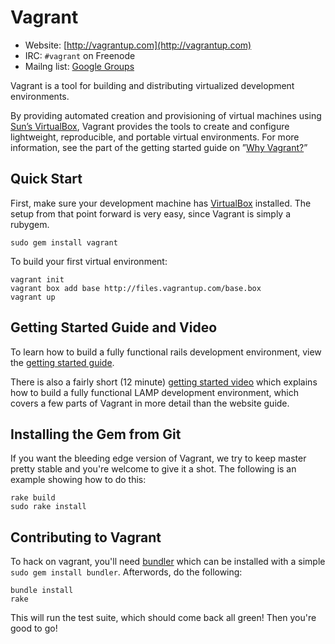 # Vagrant

* Website: [http://vagrantup.com](http://vagrantup.com)
* IRC: `#vagrant` on Freenode
* Mailng list: [Google Groups](http://groups.google.com/group/vagrant-up)

Vagrant is a tool for building and distributing virtualized development environments.

By providing automated creation and provisioning of virtual machines using [Sun’s VirtualBox](http://www.virtualbox.org),
Vagrant provides the tools to create and configure lightweight, reproducible, and portable
virtual environments. For more information, see the part of the getting started guide
on ”[Why Vagrant?](http://vagrantup.com/docs/getting-started/index.html)”

## Quick Start

First, make sure your development machine has [VirtualBox](http://www.virtualbox.org)
installed. The setup from that point forward is very easy, since Vagrant is simply
a rubygem.

    sudo gem install vagrant

To build your first virtual environment:

    vagrant init
    vagrant box add base http://files.vagrantup.com/base.box
    vagrant up

## Getting Started Guide and Video

To learn how to build a fully functional rails development environment, view the
[getting started guide](http://vagrantup.com/getting-started/index.html).

There is also a fairly short (12 minute) [getting started video](http://vimeo.com/9976342) which
explains how to build a fully functional LAMP development environment, which
covers a few parts of Vagrant in more detail than the website guide.

## Installing the Gem from Git

If you want the bleeding edge version of Vagrant, we try to keep master pretty stable
and you're welcome to give it a shot. The following is an example showing how to do this:

    rake build
    sudo rake install

## Contributing to Vagrant

To hack on vagrant, you'll need [bundler](http://github.com/carlhuda/bundler) which can
be installed with a simple `sudo gem install bundler`. Afterwords, do the following:

    bundle install
    rake

This will run the test suite, which should come back all green! Then you're good to go!
